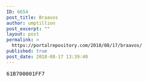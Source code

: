 ```yaml
---
ID: 6654
post_title: Braavos
author: umptillion
post_excerpt: ""
layout: post
permalink: >
  https://portalrepository.com/2018/08/17/braavos/
published: true
post_date: 2018-08-17 13:39:40
---
```

<pre>61B700001FF7</pre>